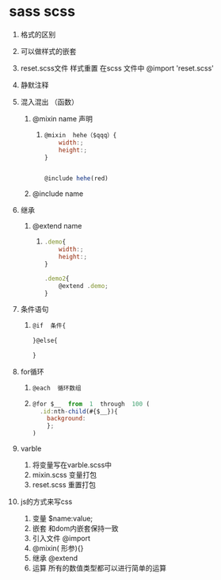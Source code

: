 # sass  scss

1. 格式的区别

2. 可以做样式的嵌套  

3. reset.scss文件 样式重置    在scss  文件中  @import 'reset.scss'

4. 静默注释

5. 混入混出 （函数）

   1. @mixin  name 声明

      1. ```javascript
         @mixin  hehe（$qqq）{
             width:;
             height:;
         }
         
         
         @include hehe(red)
         ```

         

   2. @include  name

6. 继承

   1. @extend  name

      1. ```javascript
         .demo{
             width:;
             height:;
         }
         
         .demo2{
             @extend .demo;
         }
         ```

7. 条件语句

   1. ```javascript
      @if  条件{
          
      }@else{
          
      }
      ```

8. for循环

   1. ```javascript
      @each  循环数组
      ```

   2. ```javascript
      @for $__  from  1  through  100 (
      	.id:nth-child(#{$__}){
          background:
          };
      )
      ```

9. varble

   1. 将变量写在varble.scss中
   2. mixin.scss  变量打包
   3. reset.scss  重置打包 

10. js的方式来写css

    1. 变量  $name:value;
    2. 嵌套  和dom内嵌套保持一致
    3. 引入文件  @import
    4. @mixin( 形参){}
    5. 继承   @extend
    6. 运算   所有的数值类型都可以进行简单的运算

